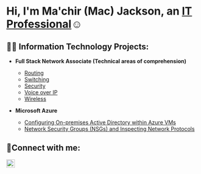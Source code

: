 <h1>Hi, I'm Ma'chir (Mac) Jackson, an <a href="https://linkedin.com/in/machir-jackson">IT Professional</a>☺</h1>

<h2>👨‍💻 Information Technology Projects:</h2>

- <b>Full Stack Network Associate (Technical areas of comprehension)</b>
  - [Routing](https://github.com/Mac-Jackson/FSNA)
  - [Switching](https://github.com/Mac-Jackson/FSNA)
  - [Security](https://github.com/Mac-Jackson/FSNA)
  - [Voice over IP](https://github.com/Mac-Jackson/FSNA)
  - [Wireless](https://github.com/Mac-Jackson/FSNA)
  
- <b>Microsoft Azure</b>
  - [Configuring On-premises Active Directory within Azure VMs](https://github.com/joshmadakorcc/configure-ad)
  - [Network Security Groups (NSGs) and Inspecting Network Protocols](https://github.com/joshmadakorcc/azure-network-protocols)

<h2>🤳Connect with me:</h2>


[<img align="left" alt="Josh | LinkedIn" width="22px" src="https://cdn.jsdelivr.net/npm/simple-icons@v3/icons/linkedin.svg" />][linkedin]




[linkedin]: https://linkedin.com/in/machir-jackson
